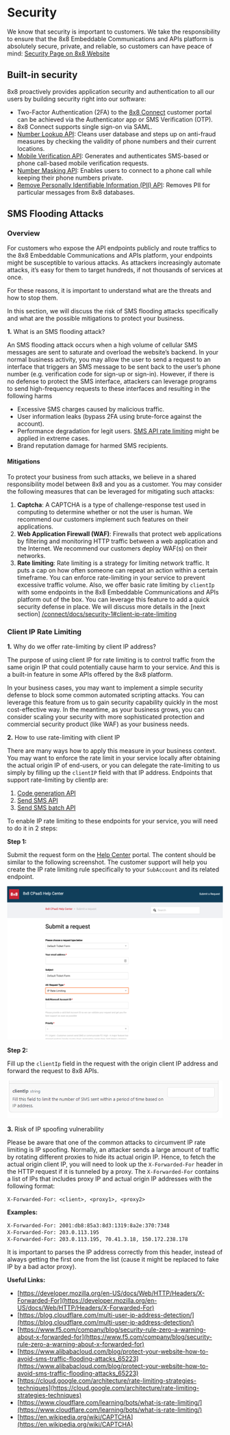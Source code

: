 # Security

We know that security is important to customers. We take the responsibility to ensure that the 8x8 Embeddable Communications and APIs platform is absolutely secure, private, and reliable, so customers can have peace of mind: [Security Page on 8x8 Website](https://www.8x8.com/products/apis/security)

## **Built-in security**

8x8 proactively provides application security and authentication to all our users by building security right into our software:

* Two-Factor Authentication (2FA) to the [8x8 Connect](https://connect.8x8.com/) customer portal can be achieved via the Authenticator app or SMS Verification (OTP).
* 8x8 Connect supports single sign-on via SAML.
* [Number Lookup API](/connect/reference/getting-started-with-number-lookup-api): Cleans user database and steps up on anti-fraud measures by checking the validity of phone numbers and their current locations.
* [Mobile Verification API](/connect/reference/page): Generates and authenticates SMS-based or phone call-based mobile verification requests.
* [Number Masking API](/connect/reference/title-page): Enables users to connect to a phone call while keeping their phone numbers private.
* [Remove Personally Identifiable Information (PII) API](/connect/reference/delete-pii): Removes PII for particular messages from 8x8 databases.

## **SMS Flooding Attacks**

### **Overview**

For customers who expose the API endpoints publicly and route traffics to the 8x8 Embeddable Communications and APIs platform, your endpoints might be susceptible to various attacks. As attackers increasingly automate attacks, it’s easy for them to target hundreds, if not thousands of services at once.  

For these reasons, it is important to understand what are the threats and how to stop them.  

In this section, we will discuss the risk of SMS flooding attacks specifically and what are the possible mitigations to protect your business.  

**1.** What is an SMS flooding attack?  

An SMS flooding attack occurs when a high volume of cellular SMS messages are sent to saturate and overload the website’s backend. In your normal business activity, you may allow the user to send a request to an interface that triggers an SMS message to be sent back to the user’s phone number (e.g. verification code for sign-up or sign-in). However, if there is no defense to protect the SMS interface, attackers can leverage programs to send high-frequency requests to these interfaces and resulting in the following harms

* Excessive SMS charges caused by malicious traffic.
* User information leaks (bypass 2FA using brute-force against the account).
* Performance degradation for legit users. [SMS API rate limiting](/connect/docs/api-rate-limiting) might be applied in extreme cases.
* Brand reputation damage for harmed SMS recipients.

#### Mitigations

 To protect your business from such attacks, we believe in a shared responsibility model between 8x8 and you as a customer. You may consider the following measures that can be leveraged for mitigating such attacks:

1. **Captcha**: A CAPTCHA is a type of challenge-response test used in computing to determine whether or not the user is human. We recommend our customers implement such features on their applications.
2. **Web Application Firewall (WAF)**: Firewalls that protect web applications by filtering and monitoring HTTP traffic between a web application and the Internet. We recommend our customers deploy WAF(s) on their networks.
3. **Rate limiting**: Rate limiting is a strategy for limiting network traffic. It puts a cap on how often someone can repeat an action within a certain timeframe. You can enforce rate-limiting in your service to prevent excessive traffic volume. Also, we offer basic rate limiting by `clientIp` with some endpoints in the 8x8 Embeddable Communications and APIs platform out of the box. You can leverage this feature to add a quick security defense in place. We will discuss more details in the [next section] [/connect/docs/security-1#client-ip-rate-limiting](/connect/docs/security-1#client-ip-rate-limiting)

### **Client IP Rate Limiting**

**1.** Why do we offer rate-limiting by client IP address?  

The purpose of using client IP for rate limiting is to control traffic from the same origin IP that could potentially cause harm to your service. And this is a built-in feature in some APIs offered by the 8x8 platform.  

In your business cases, you may want to implement a simple security defense to block some common automated scripting attacks. You can leverage this feature from us to gain security capability quickly in the most cost-effective way. In the meantime, as your business grows, you can consider scaling your security with more sophisticated protection and commercial security product (like WAF) as your business needs.  

**2.** How to use rate-limiting with client IP  

There are many ways how to apply this measure in your business context. You may want to enforce the rate limit in your service locally after obtaining the actual origin IP of end-users, or you can delegate the rate-limiting to us simply by filling up the `clientIP` field with that IP address. Endpoints that support rate-limiting by clientIp are:

1. [Code generation API](/connect/reference/verify-request-v2)
2. [Send SMS API](/connect/reference/send-sms)
3. [Send SMS batch API](/connect/reference/send-sms-batch)  

To enable IP rate limiting to these endpoints for your service, you will need to do it in 2 steps:  

**Step 1:**  

Submit the request form on the [Help Center](https://support.wavecell.com/hc/en-us/requests/new?ticket_form_id=900000421766) portal. The content should be similar to the following screenshot. The customer support will help you create the IP rate limiting rule specifically to your `SubAccount` and its related endpoint.  

![1312](../images/d1fbc4f-IP_rate_limiting.png "IP rate limiting.png")

**Step 2:**  

Fill up the `clientIp` field in the request with the origin client IP address and forward the request to 8x8 APIs.

![636](../images/63e4e1c-clientip.png "clientip.png")

**3.** Risk of IP spoofing vulnerability  

Please be aware that one of the common attacks to circumvent IP rate limiting is IP spoofing. Normally, an attacker sends a large amount of traffic by rotating different proxies to hide its actual origin IP. Hence, to fetch the actual origin client IP, you will need to look up the `X-Forwarded-For` header in the HTTP request if it is tunneled by a proxy. The `X-Forwarded-For` contains a list of IPs that includes proxy IP and actual origin IP addresses with the following format:

```
X-Forwarded-For: <client>, <proxy1>, <proxy2>

```

**Examples:**

```
X-Forwarded-For: 2001:db8:85a3:8d3:1319:8a2e:370:7348
X-Forwarded-For: 203.0.113.195
X-Forwarded-For: 203.0.113.195, 70.41.3.18, 150.172.238.178

```

It is important to parses the IP address correctly from this header, instead of always getting the first one from the list (cause it might be replaced to fake IP by a bad actor proxy).  

**Useful Links:**

* [https://developer.mozilla.org/en-US/docs/Web/HTTP/Headers/X-Forwarded-For](https://developer.mozilla.org/en-US/docs/Web/HTTP/Headers/X-Forwarded-For)
* [https://blog.cloudflare.com/multi-user-ip-address-detection/](https://blog.cloudflare.com/multi-user-ip-address-detection/)
* [https://www.f5.com/company/blog/security-rule-zero-a-warning-about-x-forwarded-for](https://www.f5.com/company/blog/security-rule-zero-a-warning-about-x-forwarded-for)
* [https://www.alibabacloud.com/blog/protect-your-website-how-to-avoid-sms-traffic-flooding-attacks_65223](https://www.alibabacloud.com/blog/protect-your-website-how-to-avoid-sms-traffic-flooding-attacks_65223)
* [https://cloud.google.com/architecture/rate-limiting-strategies-techniques](https://cloud.google.com/architecture/rate-limiting-strategies-techniques)
* [https://www.cloudflare.com/learning/bots/what-is-rate-limiting/](https://www.cloudflare.com/learning/bots/what-is-rate-limiting/)
* [https://en.wikipedia.org/wiki/CAPTCHA](https://en.wikipedia.org/wiki/CAPTCHA)
